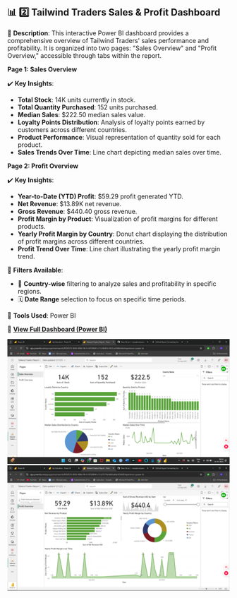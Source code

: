 ## 📊 2️⃣ Tailwind Traders Sales & Profit Dashboard

📌 **Description**:
This interactive Power BI dashboard provides a comprehensive overview of Tailwind Traders' sales performance and profitability. It is organized into two pages: "Sales Overview" and "Profit Overview," accessible through tabs within the report.

**Page 1: Sales Overview**

✔️ **Key Insights**:

* **Total Stock**: 14K units currently in stock.
* **Total Quantity Purchased**: 152 units purchased.
* **Median Sales**: $222.50 median sales value.
* **Loyalty Points Distribution**: Analysis of loyalty points earned by customers across different countries.
* **Product Performance**: Visual representation of quantity sold for each product.
* **Sales Trends Over Time**: Line chart depicting median sales over time.

**Page 2: Profit Overview**

✔️ **Key Insights**:

* **Year-to-Date (YTD) Profit**: $59.29 profit generated YTD.
* **Net Revenue**: $13.89K net revenue.
* **Gross Revenue**: $440.40 gross revenue.
* **Profit Margin by Product**: Visualization of profit margins for different products.
* **Yearly Profit Margin by Country**: Donut chart displaying the distribution of profit margins across different countries.
* **Profit Trend Over Time**: Line chart illustrating the yearly profit margin trend.

📌 **Filters Available**:

* 📍 **Country-wise** filtering to analyze sales and profitability in specific regions.
* 🗓️ **Date Range** selection to focus on specific time periods.

📌 **Tools Used**: Power BI

📌 **[View Full Dashboard (Power BI)](https://app.powerbi.com/links/azqHSlqm3y?ctid=950737a4-2947-46ce-9c53-4728f01fd598&pbi_source=linkShare)** 

![Tailwind Traders Dashboard Screenshot_Sales](../screenshots/tailwind_traders_dashboard_sales.png) 
![Tailwind Traders Dashboard Screenshot_Profit](../screenshots/tailwind_traders_dashboard_profit.png)
